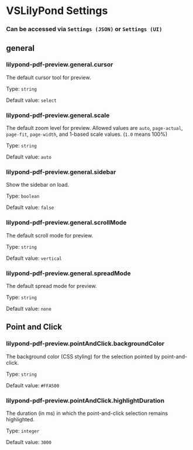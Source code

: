# VSLilyPond Settings

### Can be accessed via `Settings (JSON)` or `Settings (UI)`

## general

### lilypond-pdf-preview.general.cursor

The default cursor tool for preview.

Type: `string`

Default value: `select`

### lilypond-pdf-preview.general.scale

The default zoom level for preview. Allowed values are `auto`, `page-actual`, `page-fit`, `page-width`, and 1-based scale values. (`1.0` means 100%)

Type: `string`

Default value: `auto`

### lilypond-pdf-preview.general.sidebar

Show the sidebar on load.

Type: `boolean`

Default value: `false`

### lilypond-pdf-preview.general.scrollMode

The default scroll mode for preview.

Type: `string`

Default value: `vertical`

### lilypond-pdf-preview.general.spreadMode

The default spread mode for preview.

Type: `string`

Default value: `none`

## Point and Click

### lilypond-pdf-preview.pointAndClick.backgroundColor

The background color (CSS styling) for the selection pointed by point-and-click.

Type: `string`

Default value: `#FFA500`

### lilypond-pdf-preview.pointAndClick.highlightDuration

The duration (in ms) in which the point-and-click selection remains highlighted.

Type: `integer`

Default value: `3000`